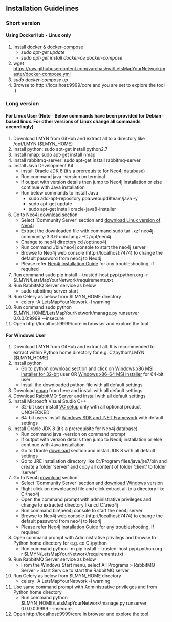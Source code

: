 ## Installation Guidelines ##

### Short version ###

#### Using DockerHub - Linux only ####
1. Install [docker & docker-compose](https://docs.docker.com/install/linux/docker-ce/debian/#install-using-the-repository)
   - _sudo apt-get update_
   - _sudo apt-get install docker-ce docker-compose_
2. wget https://raw.githubusercontent.com/varchashva/LetsMapYourNetwork/master/docker-compose.yml
3. _sudo docker-compose up_
4. Browse to http://localhost:9999/core and you are set to explore the tool :)

### Long version ###
#### For Linux User (Note - Below commands have been provided for Debian-based linux. For other versions of Linux change all commands accordingly) #### 

1. Download LMYN from GitHub and extract all to a directory like /opt/LMYN ($LMYN_HOME)
2. Install python: sudo apt-get install python2.7
3. Install nmap: sudo apt-get install nmap 
4. Install rabbitmq-server: sudo apt-get install rabbitmq-server
5. Install Java Development Kit
   - Install Oracle JDK 8 (it’s a prerequisite for Neo4j database)
   - Run command java -version on terminal
   - If output with version details then jump to Neo4j installation or else continue with Java installation 
   - Run below commands to install Java
     - sudo add-apt-repository ppa:webupd8team/java -y
     - sudo apt-get update 
     - sudo apt-get install oracle-java8-installer
6. Go to Neo4j [download](https://neo4j.com/download-center/#releases) section
   - Select ‘Community Server’ section and [download Linux version of Neo4j](https://go.neo4j.com/download-thanks.html?edition=community&release=3.3.6&flavour=unix&_ga=2.217214878.946316120.1534600164-1297405808.1534400604)
   - Extract the downloaded file with command sudo tar -xzf neo4j-community-3.3.6-unix.tar.gz -C /opt/neo4j
   - Change to neo4j directory cd /opt/neo4j
   - Run command ./bin/neo4j console to start the neo4j server
   - Browse to Neo4j web console (http://localhost:7474) to change the default password from neo4j to Neo4j
   - Please refer [Neo4j Installation Guide](https://neo4j.com/docs/operations-manual/current/installation) for any troubleshooting, if required 
7. Run command sudo pip install --trusted-host pypi.python.org -r $LMYN/LetsMapYourNetwork/requirements.txt
8. Run RabbitMQ Server service as below
   - sudo rabbitmq-server start
9. Run Celery as below from $LMYN_HOME directory
   - celery -A LetsMapYourNetwork -l warning
10. Run command sudo python $LMYN_HOME/LetsMapYourNetwork/manage.py runserver 0.0.0.0:9999 --insecure
11. Open http://localhost:9999/core in browser and explore the tool

#### For Windows User #### 

1. Download LMYN from GitHub and extract all. It is recommended to extract within Python home directory for e.g. C:\python\LMYN ($LMYN_HOME)
2. Install python 
   - Go to python [download](https://www.python.org/downloads/release/python-2715) section and click on [Windows x86 MSI installer for 32-bit](https://www.python.org/ftp/python/2.7.15/python-2.7.15.msi) user OR [Windows x86-64 MSI installer](https://www.python.org/ftp/python/2.7.15/python-2.7.15.amd64.msi) for 64-bit user 
   - Install the downloaded python file with all default settings
3. Download [nmap](https://nmap.org/dist/nmap-7.70-setup.exe) from here and install with all default settings
4. Download [RabbitMQ-Server](https://www.rabbitmq.com/install-windows.html) and install with all default settings
5. Install Microsoft Visual Studio C++
   - 32-bit user install [VC setup](http://download.microsoft.com/download/A/5/4/A54BADB6-9C3F-478D-8657-93B3FC9FE62D/vcsetup.exe) only with all optional product UNCHECKED
   - 64-bit users install [Windows SDK and .NET Framework](https://www.microsoft.com/en-us/Download/confirmation.aspx?id=8442) with default settings  
6. Install Oracle JDK 8 (it’s a prerequisite for Neo4j database)
   - Run command java -version on command prompt
   - If output with version details then jump to Neo4j installation or else continue with Java installation 
   - Go to Oracle [download](http://www.oracle.com/technetwork/java/javase/downloads/jdk8-downloads-2133151.html) section and install JDK 8 with all default settings
   - Go to JRE installation directory like C:/Program files/java/jre7/bin and create a folder ‘server’ and copy all content of folder ‘client’ to folder ‘server’
7. Go to Neo4j [download](https://neo4j.com/download-center/#releases) section
   - Select ‘Community Server’ section and [download Windows version](https://go.neo4j.com/download-thanks.html?edition=community&release=3.4.6&flavour=winzip&_ga=2.141706682.946316120.1534600164-1297405808.1534400604)
   - Right click on downloaded file and click extract all to a directory like C:\neo4j
   - Open the command prompt with administrative privileges and change to extracted directory like cd C:\neo4j 
   - Run command bin\neo4j console to start the neo4j server
   - Browse to Neo4j web console (http://localhost:7474) to change the default password from neo4j to Neo4j
   - Please refer [Neo4j Installation Guide](https://neo4j.com/docs/operations-manual/current/installation/) for any troubleshooting, if required 
8. Open command prompt with Administrative privilegs and browse to Python home directory for e.g. cd C:\python
   - Run command python -m pip install --trusted-host pypi.python.org -r $LMYN/LetsMapYourNetwork/requirements.txt
9. Run RabbitMQ Server service as below
   - From the Windows Start menu, select All Programs > RabbitMQ Server > Start Service to start the RabbitMQ server
10. Run Celery as below from $LMYN_HOME directory
    - celery -A LetsMapYourNetwork -l warning
10. Use same command prompt with Administrative privileges and from Python home directory
    - Run command python $LMYN_HOME\LetsMapYourNetwork\manage.py runserver 0.0.0.0:9999 --insecure
11. Open http://localhost:9999/core in browser and explore the tool
